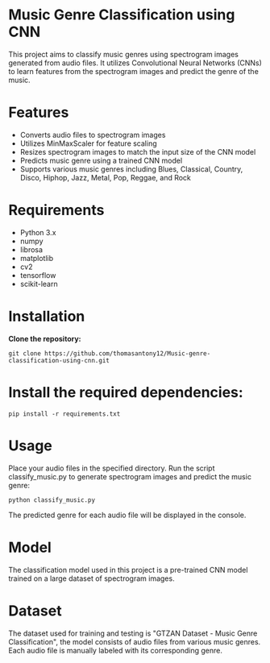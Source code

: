 # Music Genre Classification using CNN


This project aims to classify music genres using spectrogram images generated from audio files. It utilizes Convolutional Neural Networks (CNNs) to learn features from the spectrogram images and predict the genre of the music.



# Features

 - Converts audio files to spectrogram images
 - Utilizes MinMaxScaler for feature scaling
 - Resizes spectrogram images to match the input size of the CNN model
 - Predicts music genre using a trained CNN model
 - Supports various music genres including Blues, Classical, Country, Disco, Hiphop, Jazz, Metal, Pop, Reggae, and Rock
 
# Requirements

 - Python 3.x
 - numpy
 - librosa
 - matplotlib
 - cv2
 - tensorflow
 - scikit-learn
 
# Installation

**Clone the repository:**

```
git clone https://github.com/thomasantony12/Music-genre-classification-using-cnn.git
```

# Install the required dependencies:

```
pip install -r requirements.txt
```

# Usage

Place your audio files in the specified directory.
Run the script classify_music.py to generate spectrogram images and predict the music genre:

```
python classify_music.py
```

The predicted genre for each audio file will be displayed in the console.

# Model

The classification model used in this project is a pre-trained CNN model trained on a large dataset of spectrogram images.

# Dataset

The dataset used for training and testing is "GTZAN Dataset - Music Genre Classification", the model consists of audio files from various music genres. Each audio file is manually labeled with its corresponding genre.
